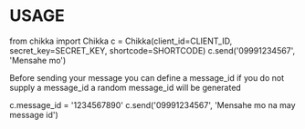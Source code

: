 USAGE
======

from chikka import Chikka
c = Chikka(client_id=CLIENT_ID, secret_key=SECRET_KEY, shortcode=SHORTCODE)
c.send('09991234567', 'Mensahe mo')

Before sending your message you can define a message_id
if you do not supply a message_id a random message_id will
be generated 

c.message_id = '1234567890'
c.send('09991234567', 'Mensahe mo na may message id')



